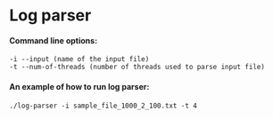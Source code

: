 # Log parser

#### Command line options:

    -i --input (name of the input file)
    -t --num-of-threads (number of threads used to parse input file)
    
#### An example of how to run log parser:

    ./log-parser -i sample_file_1000_2_100.txt -t 4
